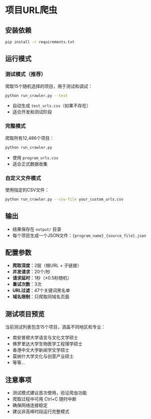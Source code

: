 # 项目URL爬虫

## 安装依赖
```bash
pip install -r requirements.txt
```

## 运行模式

### 测试模式（推荐）
爬取15个随机选择的项目，用于测试和调试：
```bash
python run_crawler.py --test
```
- 自动生成 `test_urls.csv`（如果不存在）
- 适合开发和测试阶段

### 完整模式
爬取所有12,486个项目：
```bash
python run_crawler.py
```
- 使用 `program_urls.csv`
- 适合正式数据收集

### 自定义文件模式
使用指定的CSV文件：
```bash
python run_crawler.py --csv-file your_custom_urls.csv
```

## 输出
- 结果保存在 `output/` 目录
- 每个项目生成一个JSON文件：`{program_name}_{source_file}.json`

## 配置参数
- **爬取深度**：2层（根URL + 子链接）
- **并发请求**：20个/秒
- **请求延时**：1秒（±0.5秒随机）
- **重试次数**：3次
- **URL过滤**：47个关键词黑名单
- **域名限制**：只爬取同域名页面

## 测试项目预览
当前测试列表包含15个项目，涵盖不同地区和专业：
- 南安普顿大学语言与文化文学硕士
- 佛罗里达大学生物医学工程理学硕士
- 香港中文大学新闻学文学硕士
- 莫纳什大学文化与创意产业硕士
- 等等...

## 注意事项
- 测试模式建议首次使用，验证爬虫功能
- 爬取过程中可用 Ctrl+C 随时中断
- 确保网络连接稳定
- 建议非高峰时段运行完整模式